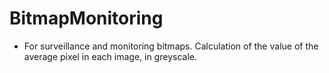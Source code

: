 # BitmapMonitoring

- For surveillance and monitoring bitmaps.
Calculation of the value of the average pixel in each image, in greyscale.
